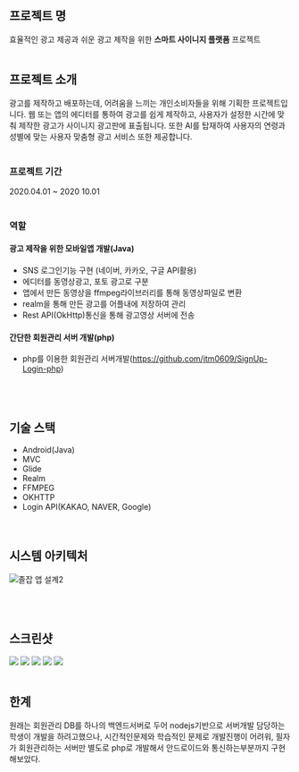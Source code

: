 ## 프로젝트 명

효율적인 광고 제공과 쉬운 광고 제작을 위한 **스마트 사이니지 플랫폼** 프로젝트 <br><br>

## 프로젝트 소개

광고를 제작하고 배포하는데, 어려움을 느끼는 개인소비자들을 위해 기획한 프로젝트입니다.
웹 또는 앱의 에디터를 통하여 광고를 쉽게 제작하고, 사용자가 설정한 시간에 맞춰 제작한 광고가 사이니지 광고판에 표출됩니다. 
또한 AI를 탑재하여 사용자의 연령과 성별에 맞는 사용자 맞춤형 광고 서비스 또한 제공합니다. <br><br>

### 프로젝트 기간
2020.04.01 ~ 2020 10.01<br><br>


### 역할

#### 광고 제작을 위한 모바일앱 개발(Java)
* SNS 로그인기능 구현 (네이버, 카카오, 구글 API활용)
* 에디터를 동영상광고, 포토 광고로 구분
* 앱에서 만든 동영상을 ffmpeg라이브러리를 통해 동영상파일로 변환
* realm을 통해 만든 광고를 어플내에 저장하여 관리
* Rest API(OkHttp)통신을 통해 광고영상 서버에 전송<br>

#### 간단한 회원관리 서버 개발(php)
* php를 이용한 회원관리 서버개발(https://github.com/jtm0609/SignUp-Login-php)<br><br><br><br>
  

## 기술 스택
* Android(Java)
* MVC
* Glide
* Realm
* FFMPEG
* OKHTTP
* Login API(KAKAO, NAVER, Google)<br><br><br>

## 시스템 아키텍처
![졸잡 앱 설계2](https://user-images.githubusercontent.com/48284360/98843107-da83ee00-248d-11eb-8887-89430c2e1e22.png)<br><br><br><br>



## 스크린샷


  <div>
<img  src="https://user-images.githubusercontent.com/48284360/111037283-bf8ab000-8466-11eb-9c83-b7b71a7935f4.png">
<img src="https://user-images.githubusercontent.com/48284360/111037286-c1547380-8466-11eb-9811-039cdc2db96c.png">
<img src="https://user-images.githubusercontent.com/48284360/111037287-c1ed0a00-8466-11eb-9640-88f002dff5a7.png">
<img src="https://user-images.githubusercontent.com/48284360/111037288-c1ed0a00-8466-11eb-909d-19c7dfe8b145.png">
 <img src="https://user-images.githubusercontent.com/48284360/111037474-7f77fd00-8467-11eb-8914-daf9c4d20ca5.png">
  


</div>
<br>



## 한계
원래는 회원관리 DB를 하나의 백엔드서버로 두어 nodejs기반으로 서버개발 담당하는 학생이 개발을 하려고했으나, 시간적인문제와 학습적인 문제로 개발진행이 어려워, 필자가 회원관리하는 서버만 별도로 php로 개발해서 안드로이드와 통신하는부분까지 구현해보았다.
